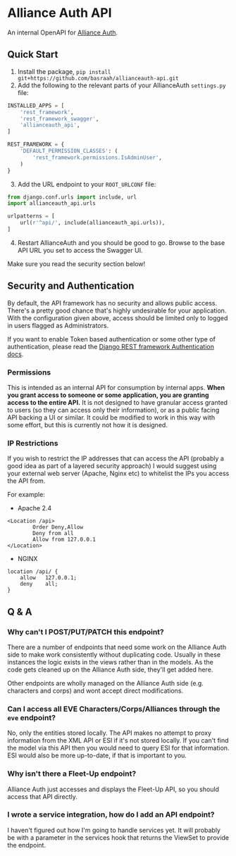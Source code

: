 # Alliance Auth API

An internal OpenAPI for [Alliance Auth](https://github.com/allianceauth/allianceauth).

## Quick Start

1. Install the package, `pip install git+https://github.com/basraah/allianceauth-api.git`
2. Add the following to the relevant parts of your AllianceAuth `settings.py` file:
```python
INSTALLED_APPS = [
    'rest_framework',
    'rest_framework_swagger',
    'allianceauth_api',
]

REST_FRAMEWORK = {
    'DEFAULT_PERMISSION_CLASSES': (
        'rest_framework.permissions.IsAdminUser',
    )
}
```
3. Add the URL endpoint to your `ROOT_URLCONF` file:
```python
from django.conf.urls import include, url
import allianceauth_api.urls

urlpatterns = [
    url(r'^api/', include(allianceauth_api.urls)),
]
```
4. Restart AllianceAuth and you should be good to go. Browse to the base API URL you set to access the Swagger UI.

Make sure you read the security section below!

## Security and Authentication

By default, the API framework has no security and allows public access. There's a pretty good chance that's highly undesirable for your application. With the configuration given above, access should be limited only to logged in users flagged as Administrators. 

If you want to enable Token based authentication or some other type of authentication, please read the [Django REST framework Authentication docs](http://www.django-rest-framework.org/api-guide/authentication/).

### Permissions
This is intended as an internal API for consumption by internal apps. **When you grant access to someone or some application, you are granting access to the entire API.** It is not designed to have granular access granted to users (so they can access only their information), or as a public facing API backing a UI or similar. It could be modified to work in this way with some effort, but this is currently not how it is designed.

### IP Restrictions
If you wish to restrict the IP addresses that can access the API (probably a good idea as part of a layered security approach) I would suggest using your external web server (Apache, Nginx etc) to whitelist the IPs you access the API from.

For example:
- Apache 2.4
```
<Location /api>
        Order Deny,Allow
        Deny from all
        Allow from 127.0.0.1
</Location>
```

- NGINX
```
location /api/ {
    allow   127.0.0.1;
    deny    all;
}
```

## Q & A
### Why can't I POST/PUT/PATCH this endpoint?
There are a number of endpoints that need some work on the Alliance Auth side to make work consistently without duplicating code. Usually in these instances the logic exists in the views rather than in the models. As the code gets cleaned up on the Alliance Auth side, they'll get added here.

Other endpoints are wholly managed on the Alliance Auth side (e.g. characters and corps) and wont accept direct modifications.

### Can I access all EVE Characters/Corps/Alliances through the `eve` endpoint?
No, only the entities stored locally. The API makes no attempt to proxy information from the XML API or ESI if it's not stored locally. If you can't find the model via this API then you would need to query ESI for that information. ESI would also be more up-to-date, if that is important to you. 

### Why isn't there a Fleet-Up endpoint?
Alliance Auth just accesses and displays the Fleet-Up API, so you should access that API directly.

### I wrote a service integration, how do I add an API endpoint?
I haven't figured out how I'm going to handle services yet. It will probably be with a parameter in the services hook that returns the ViewSet to provide the endpoint.
